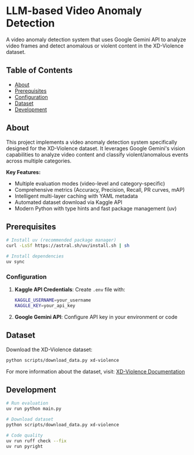 # LLM-based Video Anomaly Detection

A video anomaly detection system that uses Google Gemini API to analyze video frames and detect anomalous or violent content in the XD-Violence dataset.

## Table of Contents

- [About](#about)
- [Prerequisites](#prerequisites)
- [Configuration](#configuration)
- [Dataset](#dataset)
- [Development](#development)

## About

This project implements a video anomaly detection system specifically designed for the XD-Violence dataset. It leverages Google Gemini's vision capabilities to analyze video content and classify violent/anomalous events across multiple categories.

**Key Features:**

- Multiple evaluation modes (video-level and category-specific)
- Comprehensive metrics (Accuracy, Precision, Recall, PR curves, mAP)
- Intelligent multi-layer caching with YAML metadata
- Automated dataset download via Kaggle API
- Modern Python with type hints and fast package management (uv)

## Prerequisites

```bash
# Install uv (recommended package manager)
curl -LsSf https://astral.sh/uv/install.sh | sh

# Install dependencies
uv sync
```

### Configuration

1. **Kaggle API Credentials**: Create `.env` file with:

   ```bash
   KAGGLE_USERNAME=your_username
   KAGGLE_KEY=your_api_key
   ```

2. **Google Gemini API**: Configure API key in your environment or code

## Dataset

Download the XD-Violence dataset:

```bash
python scripts/download_data.py xd-violence
```

For more information about the dataset, visit: [XD-Violence Documentation](https://roc-ng.github.io/XD-Violence/)

## Development

```bash
# Run evaluation
uv run python main.py

# Download dataset
python scripts/download_data.py xd-violence

# Code quality
uv run ruff check --fix
uv run pyright
```
